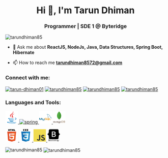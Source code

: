 <h1 align="center">Hi 👋, I'm Tarun Dhiman</h1>
<h3 align="center">Programmer | SDE 1 @ Byteridge </h3>

<p align="left"> <img src="https://komarev.com/ghpvc/?username=tarundhiman85&label=Profile%20views&color=0e75b6&style=flat" alt="tarundhiman85" /> </p>


- 💬 Ask me about **ReactJS, NodeJs, Java, Data Structures, Spring Boot, Hibernate**

- 📫 How to reach me **tarundhiman8572@gmail.com**

<h3 align="left">Connect with me:</h3>
<p align="left">
<a href="https://linkedin.com/in/tarun-dhiman01" target="blank"><img align="center" src="https://raw.githubusercontent.com/rahuldkjain/github-profile-readme-generator/master/src/images/icons/Social/linked-in-alt.svg" alt="tarun-dhiman01" height="30" width="40" /></a>
<a href="https://www.codechef.com/users/tarundhiman85" target="blank"><img align="center" src="https://cdn.jsdelivr.net/npm/simple-icons@3.1.0/icons/codechef.svg" alt="tarundhiman85" height="30" width="40" /></a>
<a href="https://www.hackerrank.com/tarundhiman85" target="blank"><img align="center" src="https://raw.githubusercontent.com/rahuldkjain/github-profile-readme-generator/master/src/images/icons/Social/hackerrank.svg" alt="tarundhiman85" height="30" width="40" /></a>
<a href="https://auth.geeksforgeeks.org/user/tarundhiman85" target="blank"><img align="center" src="https://raw.githubusercontent.com/rahuldkjain/github-profile-readme-generator/master/src/images/icons/Social/geeks-for-geeks.svg" alt="tarundhiman85" height="30" width="40" /></a>
</p>

<h3 align="left">Languages and Tools:</h3>
<p align="left"> 
 <a href="https://www.java.com" target="_blank" rel="noreferrer"> <img src="https://raw.githubusercontent.com/devicons/devicon/master/icons/java/java-original.svg" alt="java" width="40" height="40"/> </a>
 <a href="https://spring.io/" target="_blank" rel="noreferrer"> <img src="https://www.vectorlogo.zone/logos/springio/springio-icon.svg" alt="spring" width="40" height="40"/>
 <a href="https://www.mysql.com/" target="_blank" rel="noreferrer"> <img src="https://raw.githubusercontent.com/devicons/devicon/master/icons/mysql/mysql-original-wordmark.svg" alt="mysql" width="40" height="40"/> </a> 
 <a href="https://www.mongodb.com/" target="_blank" rel="noreferrer"> <img src="https://raw.githubusercontent.com/devicons/devicon/master/icons/mongodb/mongodb-original-wordmark.svg" alt="mongodb" width="40" height="40"/> </a> 
 
   
<a href="https://www.w3.org/html/" target="_blank" rel="noreferrer"> <img src="https://raw.githubusercontent.com/devicons/devicon/master/icons/html5/html5-original-wordmark.svg" alt="html5" width="40" height="40"/> </a> 
<a href="https://www.w3schools.com/css/" target="_blank" rel="noreferrer"> <img src="https://raw.githubusercontent.com/devicons/devicon/master/icons/css3/css3-original-wordmark.svg" alt="css3" width="40" height="40"/> </a> 
<a href="https://developer.mozilla.org/en-US/docs/Web/JavaScript" target="_blank" rel="noreferrer"> <img src="https://raw.githubusercontent.com/devicons/devicon/master/icons/javascript/javascript-original.svg" alt="javascript" width="40" height="40"/> </a>
<a href="https://getbootstrap.com" target="_blank" rel="noreferrer"> <img src="https://raw.githubusercontent.com/devicons/devicon/master/icons/bootstrap/bootstrap-plain-wordmark.svg" alt="bootstrap" width="40" height="40"/> </a> 
  
</p>


<p><img align="left" src="https://github-readme-stats.vercel.app/api/top-langs?username=tarundhiman85&show_icons=true&locale=en&layout=compact" alt="tarundhiman85" /></p>

<p>&nbsp;<img align="center" src="https://github-readme-stats.vercel.app/api?username=tarundhiman85&show_icons=true&locale=en" alt="tarundhiman85" /></p>

<!-- <p><img align="center" src="https://github-readme-streak-stats.herokuapp.com/?user=tarundhiman85&" alt="tarundhiman85" /></p> -->
